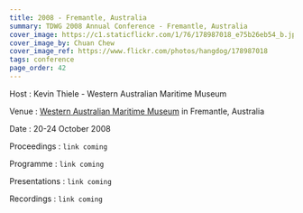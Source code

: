 ```yaml
---
title: 2008 - Fremantle, Australia
summary: TDWG 2008 Annual Conference - Fremantle, Australia
cover_image: https://c1.staticflickr.com/1/76/178987018_e75b26eb54_b.jpg
cover_image_by: Chuan Chew
cover_image_ref: https://www.flickr.com/photos/hangdog/178987018
tags: conference
page_order: 42
---
```


Host
: Kevin Thiele - Western Australian Maritime Museum

Venue
: [Western Australian Maritime Museum](http://museum.wa.gov.au/museums/maritime) in Fremantle, Australia

Date
: 20-24 October 2008

Proceedings
: `link coming`

Programme
: `link coming`

Presentations
: `link coming`

Recordings
: `link coming`
